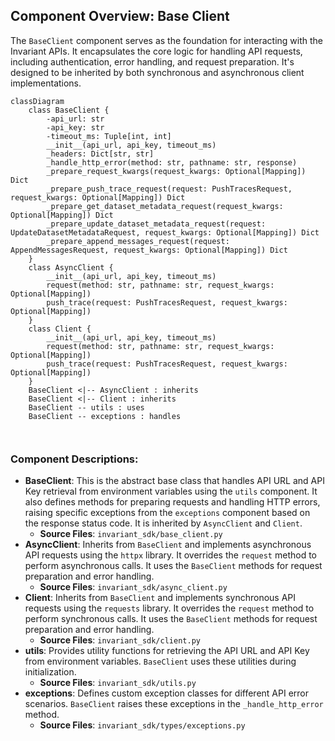 ## Component Overview: Base Client

The `BaseClient` component serves as the foundation for interacting with the Invariant APIs. It encapsulates the core logic for handling API requests, including authentication, error handling, and request preparation. It's designed to be inherited by both synchronous and asynchronous client implementations.

```mermaid
classDiagram
    class BaseClient {
        -api_url: str
        -api_key: str
        -timeout_ms: Tuple[int, int]
        __init__(api_url, api_key, timeout_ms)
        _headers: Dict[str, str]
        _handle_http_error(method: str, pathname: str, response)
        _prepare_request_kwargs(request_kwargs: Optional[Mapping]) Dict
        _prepare_push_trace_request(request: PushTracesRequest, request_kwargs: Optional[Mapping]) Dict
        _prepare_get_dataset_metadata_request(request_kwargs: Optional[Mapping]) Dict
        _prepare_update_dataset_metadata_request(request: UpdateDatasetMetadataRequest, request_kwargs: Optional[Mapping]) Dict
        _prepare_append_messages_request(request: AppendMessagesRequest, request_kwargs: Optional[Mapping]) Dict
    }
    class AsyncClient {
        __init__(api_url, api_key, timeout_ms)
        request(method: str, pathname: str, request_kwargs: Optional[Mapping])
        push_trace(request: PushTracesRequest, request_kwargs: Optional[Mapping])
    }
    class Client {
        __init__(api_url, api_key, timeout_ms)
        request(method: str, pathname: str, request_kwargs: Optional[Mapping])
        push_trace(request: PushTracesRequest, request_kwargs: Optional[Mapping])
    }
    BaseClient <|-- AsyncClient : inherits
    BaseClient <|-- Client : inherits
    BaseClient -- utils : uses
    BaseClient -- exceptions : handles



```

### Component Descriptions:

*   **BaseClient**: This is the abstract base class that handles API URL and API Key retrieval from environment variables using the `utils` component. It also defines methods for preparing requests and handling HTTP errors, raising specific exceptions from the `exceptions` component based on the response status code. It is inherited by `AsyncClient` and `Client`.
    *   **Source Files**: `invariant_sdk/base_client.py`
*   **AsyncClient**: Inherits from `BaseClient` and implements asynchronous API requests using the `httpx` library. It overrides the `request` method to perform asynchronous calls. It uses the `BaseClient` methods for request preparation and error handling.
    *   **Source Files**: `invariant_sdk/async_client.py`
*   **Client**: Inherits from `BaseClient` and implements synchronous API requests using the `requests` library. It overrides the `request` method to perform synchronous calls. It uses the `BaseClient` methods for request preparation and error handling.
    *   **Source Files**: `invariant_sdk/client.py`
*   **utils**: Provides utility functions for retrieving the API URL and API Key from environment variables. `BaseClient` uses these utilities during initialization.
    *   **Source Files**: `invariant_sdk/utils.py`
*   **exceptions**: Defines custom exception classes for different API error scenarios. `BaseClient` raises these exceptions in the `_handle_http_error` method.
    *   **Source Files**: `invariant_sdk/types/exceptions.py`
